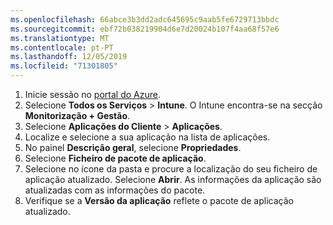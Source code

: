 ```yaml
---
ms.openlocfilehash: 66abce3b3dd2adc645695c9aab5fe6729713bbdc
ms.sourcegitcommit: ebf72b038219904d6e7d20024b107f4aa68f57e6
ms.translationtype: MT
ms.contentlocale: pt-PT
ms.lasthandoff: 12/05/2019
ms.locfileid: "71301805"
---
```


1. Inicie sessão no [portal do Azure](https://portal.azure.com).  
2. Selecione **Todos os Serviços** > **Intune**. O Intune encontra-se na secção **Monitorização + Gestão**.  
3. Selecione **Aplicações do Cliente** > **Aplicações**.
4. Localize e selecione a sua aplicação na lista de aplicações.  
5. No painel **Descrição geral**, selecione **Propriedades**.  
6. Selecione **Ficheiro de pacote de aplicação**.  
7. Selecione no ícone da pasta e procure a localização do seu ficheiro de aplicação atualizado. Selecione **Abrir**. As informações da aplicação são atualizadas com as informações do pacote.  
8. Verifique se a **Versão da aplicação** reflete o pacote de aplicação atualizado.  
